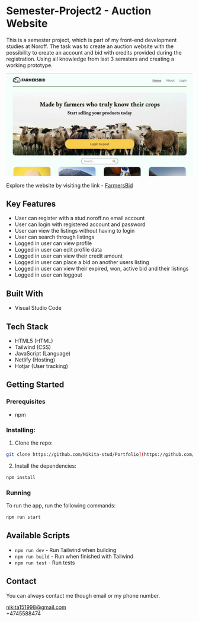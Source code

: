 # Semester-Project2 - Auction Website

This is a semester project, which is part of my front-end development studies at Noroff. The task was to create an auction website with the possibility to create an account and bid with credits provided during the registration. Using all knowledge from last 3 semsters and creating a working prototype. 


![Image of the upper part of the website](./images/readMe-img.jpg)

Explore the website by visiting the link - [FarmersBid](https://semester-project-two.netlify.app/)

## Key Features

- User can register with a stud.noroff.no email account 
- User can login with registered account and password
- User can view the listings without having to login
- User can search through listings
- Logged in user can view profile
- Logged in user can edit profile data
- Logged in user can view their credit amount
- Logged in user can place a bid on another users listing
- Logged in user can view their expired, won, active bid and their listings
- Logged in user can loggout

## Built With

- Visual Studio Code
  
## Tech Stack
- HTML5 (HTML)
- Tailwind (CSS)
- JavaScript (Language)
- Netlify (Hosting)
- Hotjar (User tracking)

## Getting Started

### Prerequisites

- npm

### Installing:

1. Clone the repo:

```bash
git clone https://github.com/Nikita-stud/Portfolio](https://github.com/Nikita-stud/Semester-Project2
```

2. Install the dependencies:

```bash
npm install
```

### Running

To run the app, run the following commands:

```bash
npm run start
```

## Available Scripts

- `npm run dev` - Run Tailwind when building
- `npm run build` - Run when finished with Tailwind
- `npm run test` - Run tests


## Contact

You can always contact me though email or my phone number.

nikita151998@gmail.com
<br>
+4745588474
